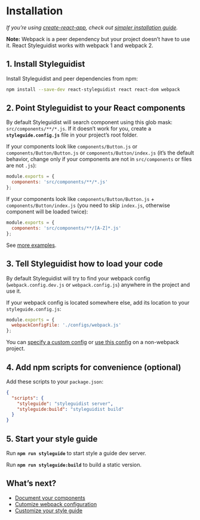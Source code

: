 # Installation

*If you’re using [create-react-app](https://github.com/facebookincubator/create-react-app), check out [simpler installation guide](GettingStartedCreateReactApp.md).*

**Note:** Webpack is a peer dependency but your project doesn’t have to use it. React Styleguidist works with webpack 1 and webpack 2.

## 1. Install Styleguidist

Install Styleguidist and peer dependencies from npm:

```bash
npm install --save-dev react-styleguidist react react-dom webpack
```

## 2. Point Styleguidist to your React components

By default Styleguidist will search component using this glob mask: `src/components/**/*.js`. If it doesn’t work for you, create a **`styleguide.config.js`** file in your project’s root folder.

If your components look like `components/Button.js` or `components/Button/Button.js` or `components/Button/index.js` (it’s the default behavior, change only if your components are not in `src/components` or files are not `.js`):

```javascript
module.exports = {
  components: 'src/components/**/*.js'
};
```

If your components look like `components/Button/Button.js` + `components/Button/index.js` (you need to skip `index.js`, otherwise component will be loaded twice):

```javascript
module.exports = {
  components: 'src/components/**/[A-Z]*.js'
};
```

See [more examples](Configuration.md#components).

## 3. Tell Styleguidist how to load your code

By default Styleguidist will try to find your webpack config (`webpack.config.dev.js` or `webpack.config.js`) anywhere in the project and use it.

If your webpack config is located somewhere else, add its location to your `styleguide.config.js`:

```javascript
module.exports = {
  webpackConfigFile: './configs/webpack.js'
};
```

You can [specify a custom config](Webpack.md#custom-webpack-config) or [use this config](Webpack.md#non-webpack-projects) on a non-webpack project.

## 4. Add npm scripts for convenience (optional)

Add these scripts to your `package.json`:

```json
{
  "scripts": {
    "styleguide": "styleguidist server",
    "styleguide:build": "styleguidist build"
  }
}
```

## 5. Start your style guide

Run **`npm run styleguide`** to start style a guide dev server.

Run **`npm run styleguide:build`** to build a static version.

## What’s next?

* [Document your components](Documenting.md)
* [Cutomize webpack configuration](Webpack.md)
* [Customize your style guide](Configuration.md)
